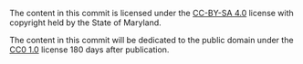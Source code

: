 The content in this commit is licensed under the <a href="https://creativecommons.org/licenses/by-sa/4.0/">CC-BY-SA 4.0</a> license with copyright held by the State of Maryland.

The content in this commit will be dedicated to the public domain under the <a href="https://creativecommons.org/publicdomain/zero/1.0/">CC0 1.0</a> license 180 days after publication.
